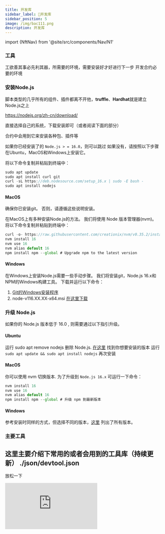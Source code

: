 ```yaml
---
title: 开发库
sidebar_label: 🫤开发库
sidebar_position: 5
image: /img/bac111.png
description: 开发库
---
```

import {NftNav} from '@site/src/components/Nav/N1'

### 工具

工欲善其事必先利其器，所需要的环境，需要安装好才好进行下一步
开发合约必要的环境
### 安装Node.js
脚本类型的几乎所有的组件、插件都离不开他，**truffle**、**Hardhat**就是建立Node.js之上

https://nodejs.org/zh-cn/download/

直接选择自己的系统，下载安装即可（或者阅读下面的部分）

合约中会用到它来安装各种包、插件等

如果你已经安装了的 `Node.js > = 16.0`，则可以跳过 如果没有，请按照以下步骤在Ubuntu，MacOS和Windows上安装它。

将以下命令复制并粘贴到终端中：
```js
sudo apt update
sudo apt install curl git
curl -sL https://deb.nodesource.com/setup_16.x | sudo -E bash -
sudo apt install nodejs
```
#### MacOS
确保你已安装git。 否则，请遵循这些说明安装。

在MacOS上有多种安装Node.js的方法。 我们将使用 Node 版本管理器(nvm)。 将以下命令复制并粘贴到终端中：

```js
curl -o- https://raw.githubusercontent.com/creationix/nvm/v0.35.2/install.sh | bash
nvm install 16
nvm use 16
nvm alias default 16
npm install npm --global # Upgrade npm to the latest version
```
#### Windows
在Windows上安装Node.js需要一些手动步骤。 我们将安装git，Node.js 16.x和NPM的Windows构建工具。 
下载并运行以下命令：
1. [Git的Windows安装程序](https://git-scm.com/download/win)
2. node-v116.XX.XX-x64.msi [在这里下载](https://nodejs.org/dist/latest-v16.x/)
### 升级 Node.js
如果你的 Node.js 版本低于 16.0 , 则需要通过以下指引升级。

#### Ubuntu
运行 sudo apt remove nodejs 删除 Node.js.
[在这里](https://github.com/nodesource/distributions#debinstall) 找到你想要安装的版本
运行 `sudo apt update && sudo apt install nodejs` 再次安装
#### MacOS
你可以使用 nvm 切换版本. 为了升级到 `Node.js 16.x` 可运行一下命令：
```js
nvm install 16
nvm use 16
nvm alias default 16
npm install npm --global # 升级 npm 到最新版本
```
#### Windows
参考安装时同样的方式，但选择不同的版本，[这里](https://nodejs.org/en/download/releases/) 列出了所有版本。

### 主要工具
这里主要介绍下常用的或者会用到的工具库（持续更新）
<NftNav>./json/devtool.json</NftNav>
---

放松一下
<iframe src="https://player.bilibili.com/player.html?bvid=BV1BZ4y1H79N" scrolling="no" frameBorder="no" framespacing="0" allowFullScreen={false}></iframe>


